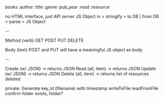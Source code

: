 
books
:author
:title
:genre
:pub_year
:read
:resource

no HTML interface, just API server
JS Object in > stringify > to DB | from DB > parse  > JS Object

--

Method (verb)
GET
POST
PUT
DELETE

Body (text)
POST and PUT will have a meaningful JS object as body

--

Create (w/ JSON) -> returns JSON
Read (all, item) -> returns JSON
Update (w/ JSON) -> returns JSON
Delete (all, item) -> returns list of resources deleted

private:
Generate key_id (filename) with timestamp
writeToFile
readFromFile
confirm folder exists, folder?
